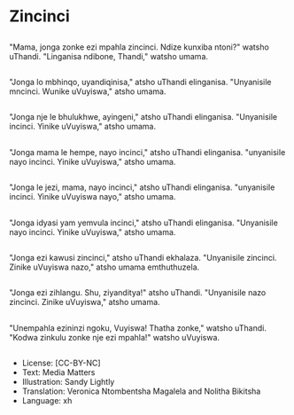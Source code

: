 # Zincinci

##
"Mama, jonga zonke ezi mpahla zincinci. Ndize kunxiba
ntoni?" watsho uThandi.
"Linganisa ndibone, Thandi," watsho umama.

##
"Jonga lo mbhinqo, uyandiqinisa," atsho uThandi elinganisa.
"Unyanisile mncinci. Wunike uVuyiswa," atsho umama.

##
"Jonga nje le bhulukhwe, ayingeni," atsho uThandi
elinganisa.
"Unyanisile incinci. Yinike uVuyiswa," atsho umama.

##
"Jonga mama le hempe, nayo incinci," atsho uThandi
elinganisa.
"unyanisile nayo incinci. Yinike uVuyiswa," atsho umama.

##
"Jonga le jezi, mama, nayo incinci," atsho uThandi elinganisa.
"unyanisile incinci. Yinike uVuyiswa nayo," atsho umama.

##
"Jonga idyasi yam yemvula incinci," atsho uThandi
elinganisa.
"Unyanisile nayo incinci. Yinike uVuyiswa," atsho umama.

##
"Jonga ezi kawusi zincinci," atsho uThandi ekhalaza.
"Unyanisile zincinci. Zinike uVuyiswa nazo," atsho umama
emthuthuzela.

##
"Jonga ezi zihlangu. Shu, ziyanditya!" atsho uThandi.
"Unyanisile nazo zincinci. Zinike uVuyiswa," atsho umama.

##
"Unempahla ezininzi ngoku, Vuyiswa! Thatha zonke," watsho
uThandi. "Kodwa zinkulu zonke nje ezi mpahla!" watsho
uVuyiswa.

##
* License: [CC-BY-NC]
* Text: Media Matters
* Illustration: Sandy Lightly
* Translation: Veronica Ntombentsha Magalela and
Nolitha Bikitsha
* Language: xh
